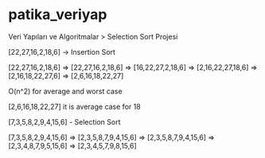 # patika_veriyap
Veri Yapıları ve Algoritmalar > Selection Sort Projesi

[22,27,16,2,18,6] -> Insertion Sort

  [22,27,16,2,18,6] => [22,27,16,2,18,6] => [16,22,27,2,18,6] => [2,16,22,27,18,6] => [2,16,18,22,27,6] => [2,6,16,18,22,27]

O(n^2) for average and worst case

[2,6,16,18,22,27] it is average case for 18

[7,3,5,8,2,9,4,15,6] - Selection Sort

  [7,3,5,8,2,9,4,15,6] => [2,3,5,8,7,9,4,15,6] => [2,3,5,8,7,9,4,15,6] => [2,3,4,8,7,9,5,15,6] => [2,3,4,5,7,9,8,15,6] 



